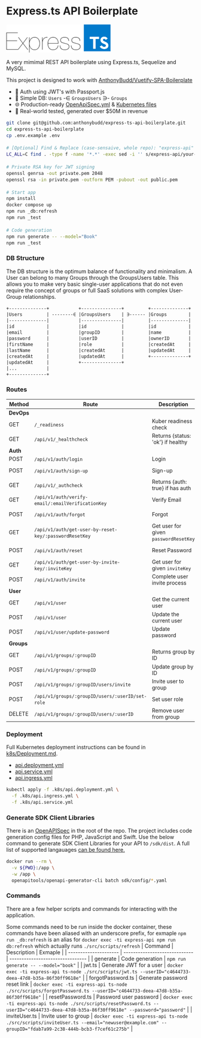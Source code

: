 # Express.ts API Boilerplate

<!--
todo:
- openapi spec
- tests
-->

<img height="75" src="https://raw.githubusercontent.com/anthonybudd/anthonybudd/master/img/express-ts-api-boilerplate.png?v=1"/>

A very mimimal REST API boilerplate using Express.ts, Sequelize and MySQL. 

This project is designed to work with [AnthonyBudd/Vuetify-SPA-Boilerplate](https://github.com/anthonybudd/Vuetify-SPA-boilerplate)


- 🔐 Auth using JWT's with Passport.js
- 👥 Simple DB: `Users` -∈ `GroupsUsers` ∋- `Groups`
- 🌐 Production-ready [OpenApiSpec.yml](./OpenApiSpec.yml) & [Kubernetes files](./k8s)
- 🥇 Real-world tested, generated over $50M in revenue


```sh
git clone git@github.com:anthonybudd/express-ts-api-boilerplate.git
cd express-ts-api-boilerplate
cp .env.example .env

# [Optional] Find & Replace (case-sensaive, whole repo): "express-api" => "your-api-name" 
LC_ALL=C find . -type f -name '*.*' -exec sed -i '' s/express-api/your-api-name/g {} +

# Private RSA key for JWT signing
openssl genrsa -out private.pem 2048
openssl rsa -in private.pem -outform PEM -pubout -out public.pem

# Start app
npm install
docker compose up
npm run _db:refresh
npm run _test

# Code generation
npm run generate -- --model="Book"
npm run _test
```

### DB Structure
The DB structure is the optimum balance of functionality and minimalism. A User can belong to many Groups through the GroupsUsers table. This allows you to make very basic single-user applications that do not even require the concept of groups or full SaaS solutions with complex User-Group relationships.

```                                                                
+--------------+           +---------------+         +--------------+  
|Users         | --------∈ |GroupsUsers    | ∋------ |Groups        |  
|--------------|           |---------------|         |--------------|  
|id            |           |id             |         |id            |  
|email         |           |groupID        |         |name          |  
|password      |           |userID         |         |ownerID       |  
|firstName     |           |role           |         |createdAt     |  
|lastName      |           |createdAt      |         |updatedAt     |
|createdAt     |           |updatedAt      |         +--------------+  
|updatedAt     |           +---------------+                                            
|...           |                                                      
+--------------+                      
```

### Routes
| Method      | Route                                                    | Description                           | Payload                               | Response          | 
| ----------- | -------------------------------------------------------- | ------------------------------------- | ------------------------------------- | ----------------- |  
| **DevOps**  |                                                          |                                       |                                       |                   |  
| GET         | `/_readiness`                                            | Kuber readiness check                 | --                                    | "healthy"         |  
| GET         | `/api/v1/_healthcheck`                                   | Returns {status: 'ok'} if healthy     | --                                    | {status: 'ok'}    |  
| **Auth**    |                                                          |                                       |                                       |                   |  
| POST        | `/api/v1/auth/login`                                     | Login                                 | {email, password}                     | {accessToken}     |  
| POST        | `/api/v1/auth/sign-up`                                   | Sign-up                               | {email, password, firstName, tos}     | {accessToken}     |  
| GET         | `/api/v1/_authcheck`                                     | Returns {auth: true} if has auth      | --                                    | {auth: true}      |  
| GET         | `/api/v1/auth/verify-email/:emailVerificationKey`        | Verify Email                          | --                                    | {success: true}   |  
| POST        | `/api/v1/auth/forgot`                                    | Forgot                                | {email}                               | {success: true}   |  
| GET         | `/api/v1/auth/get-user-by-reset-key/:passwordResetKey`   | Get user for given `passwordResetKey` | --                                    | {id, email}       |  
| POST        | `/api/v1/auth/reset`                                     | Reset Password                        | {email, password, passwordResetKey}   | {accessToken}     |  
| GET         | `/api/v1/auth/get-user-by-invite-key/:inviteKey`         | Get user for given `inviteKey`        | --                                    | {id, email}       |  
| POST        | `/api/v1/auth/invite`                                    | Complete user invite process          | {inviteKey, email, password, ...}     | {accessToken}     |   
| **User**    |                                                          |                                       |                                       |                   |  
| GET         | `/api/v1/user`                                           | Get the current user                  |                                       | {User}            |  
| POST        | `/api/v1/user`                                           | Update the current user               | {firstName, lastName}                 | {User}            |  
| POST        | `/api/v1/user/update-password`                           | Update password                       | {password, newPassword}               | {success: true}   |
| **Groups**  |                                                          |                                       |                                       |                   |  
| GET         | `/api/v1/groups/:groupID`                                | Returns group by ID                   | --                                    | {Group}           |  
| POST        | `/api/v1/groups/:groupID`                                | Update group by ID                    | {name: 'New Name'}                    | {Group}           |  
| POST        | `/api/v1/groups/:groupID/users/invite`                   | Invite user to group                  | {email}                               | {UserID, GroupID} |  
| POST        | `/api/v1/groups/:groupID/users/:userID/set-role`         | Set user role                         | {role: 'User' | 'Admin' }                   | {UserID, role}    |  
| DELETE      | `/api/v1/groups/:groupID/users/:userID`                  | Remove user from group                | --                                    | {UserID}          |  


### Deployment
Full Kubernetes deployment instructions can be found in [k8s/Deployment.md](./k8s/Deployment.md).

- [api.deployment.yml](./k8s/api.deployment.yml)
- [api.service.yml](./k8s/api.service.yml)
- [api.ingress.yml](./k8s/api.ingress.yml)

```sh
kubectl apply -f .k8s/api.deployment.yml \
  -f .k8s/api.ingress.yml \
  -f .k8s/api.service.yml 
```

### Generate SDK Client Libraries
There is an [OpenAPISpec](./OpenApiSpec.yml) in the root of the repo. The project includes code generation config files for PHP, JavaScript and Swift. Use the below command to generate SDK Client Libraries for your API to `/sdk/dist`. A full list of supported langauages [can be found here.](https://github.com/OpenAPITools/openapi-generator?tab=readme-ov-file#overview)


```sh
docker run --rm \
  -v ${PWD}:/app \
  -w /app \
  openapitools/openapi-generator-cli batch sdk/config/*.yaml
```

### Commands
There are a few helper scripts and commands for interacting with the application.

Some commands need to be run inside the docker container, these commands have been aliased with an underscore prefix, for exmaple `npm run _db:refresh` is an alias for `docker exec -ti express-api npm run db:refresh` which actually runs `./src/scripts/refresh`
| Command               | Description                   | Exmaple                          | 
| --------------------- | ----------------------------- | -------------------------------- |
| generate              | Code generation               | `npm run generate -- --model="book"` |
| jwt.ts                | Generate JWT for a user       | `docker exec -ti express-api ts-node ./src/scripts/jwt.ts --userID="c4644733-deea-47d8-b35a-86f30ff9618e"` |
| forgotPassword.ts     | Generate password reset link  | `docker exec -ti express-api ts-node ./src/scripts/forgotPassword.ts --userID="c4644733-deea-47d8-b35a-86f30ff9618e"` |
| resetPassword.ts      | Password user password        | `docker exec -ti express-api ts-node ./src/scripts/resetPassword.ts --userID="c4644733-deea-47d8-b35a-86f30ff9618e" --password="password"` |
| inviteUser.ts         | Invite user to group          | `docker exec -ti express-api ts-node ./src/scripts/inviteUser.ts --email="newuser@example.com" --groupID="fdab7a99-2c38-444b-bcb3-f7cef61c275b"` |

